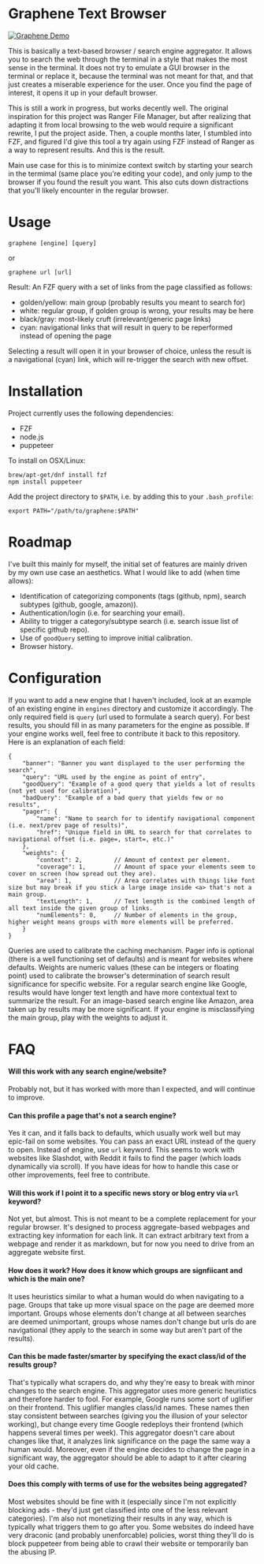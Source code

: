 Graphene Text Browser
========================
[![Graphene Demo](https://asciinema.org/a/249148.svg)](https://asciinema.org/a/249148)

This is basically a text-based browser / search engine aggregator. It allows you to search the web through the terminal in a style that makes the most
sense in the terminal. It does not try to emulate a GUI browser in the terminal or replace it, because the terminal was not meant for that, and that
just creates a miserable experience for the user. Once you find the page of interest, it opens it up in your default browser.

This is still a work in progress, but works decently well. The original inspiration for this project was Ranger File Manager, but after realizing that
adapting it from local browsing to the web would require a significant rewrite, I put the project aside. Then, a couple months later, I stumbled into
FZF, and figured I'd give this tool a try again using FZF instead of Ranger as a way to represent results. And this is the result.

Main use case for this is to minimize context switch by starting your search in the termimal (same place you're editing your code), and only jump to the
browser if you found the result you want. This also cuts down distractions that you'll likely encounter in the regular browser.

Usage
=====
```
graphene [engine] [query]
```
or
```
graphene url [url]
```

Result: An FZF query with a set of links from the page classified as follows:
- golden/yellow: main group (probably results you meant to search for)
- white: regular group, if golden group is wrong, your results may be here
- black/gray: most-likely cruft (irrelevant/generic page links)
- cyan: navigational links that will result in query to be reperformed instead of opening the page

Selecting a result will open it in your browser of choice, unless the result is a navigational (cyan) link, which will re-trigger the search with new
offset.

Installation
============
Project currently uses the following dependencies:

- FZF
- node.js
- puppeteer

To install on OSX/Linux:

```
brew/apt-get/dnf install fzf
npm install puppeteer
```

Add the project directory to `$PATH`, i.e. by adding this to your `.bash_profile`:

```
export PATH="/path/to/graphene:$PATH"
```

Roadmap
=======
I've built this mainly for myself, the initial set of features are mainly driven by my own use case an aesthetics. What I would like to add (when time allows):

- Identification of categorizing components (tags (github, npm), search subtypes (github, google, amazon)).
- Authentication/login (i.e. for searching your email).
- Ability to trigger a category/subtype search (i.e. search issue list of specific github repo).
- Use of `goodQuery` setting to improve initial calibration.
- Browser history.

Configuration
=============
If you want to add a new engine that I haven't included, look at an example of an existing engine in `engines` directory and customize it accordingly.
The only required field is `query` (url used to formulate a search query). For best results, you should fill in as many parameters for the engine as possible.
If your engine works well, feel free to contribute it back to this repository. Here is an explanation of each field:

```
{
    "banner": "Banner you want displayed to the user performing the search",
    "query": "URL used by the engine as point of entry",
    "goodQuery": "Example of a good query that yields a lot of results (not yet used for calibration)",
    "badQuery": "Example of a bad query that yields few or no results",
    "pager": {
        "name": "Name to search for to identify navigational component (i.e. next/prev page of results)",
        "href": "Unique field in URL to search for that correlates to navigational offset (i.e. page=, start=, etc.)"
    },
    "weights": {
        "context": 2,         // Amount of context per element.
        "coverage": 1,        // Amount of space your elements seem to cover on screen (how spread out they are).
        "area": 1,            // Area correlates with things like font size but may break if you stick a large image inside <a> that's not a main group.
        "textLength": 1,      // Text length is the combined length of all text inside the given group of links.
        "numElements": 0,     // Number of elements in the group, higher weight means groups with more elements will be preferred.
    }
}
```

Queries are used to calibrate the caching mechanism. Pager info is optional (there is a well functioning set of defaults) and is meant for websites where
defaults. Weights are numeric values (these can be integers or floating point) used to calibrate the browser's determination of search result significance
for specific website. For a regular search engine like Google, results would have longer text length and have more contextual text to summarize the result.
For an image-based search engine like Amazon, area taken up by results may be more significant. If your engine is misclassifying the main group, play with
the weights to adjust it.

FAQ
===

#### Will this work with any search engine/website?
Probably not, but it has worked with more than I expected, and will continue to improve.

#### Can this profile a page that's not a search engine?
Yes it can, and it falls back to defaults, which usually work well but may epic-fail on some websites. You can pass an exact URL instead of the query to open.
Instead of engine, use `url` keyword. This seems to work with websites like Slashdot, with Reddit it fails to find the pager (which loads dynamically via scroll).
If you have ideas for how to handle this case or other improvements, feel free to contribute.

#### Will this work if I point it to a specific news story or blog entry via `url` keyword?
Not yet, but almost. This is not meant to be a complete replacement for your regular browser. It's designed to process aggregate-based webpages and extracting key
information for each link. It can extract arbitrary text from a webpage and render it as markdown, but for now you need to drive from an aggregate website first.

#### How does it work? How does it know which groups are signfiicant and which is the main one?
It uses heuristics similar to what a human would do when navigating to a page. Groups that take up more visual space on the page are deemed more important.
Groups whose elements don't change at all between searches are deemed unimportant, groups whose names don't change but urls do are navigational (they apply
to the search in some way but aren't part of the results).

#### Can this be made faster/smarter by specifying the exact class/id of the results group?
That's typically what scrapers do, and why they're easy to break with minor changes to the search engine. This aggregator uses more generic heuristics
and therefore harder to fool. For example, Google runs some sort of uglifier on their frontend. This uglifier mangles class/id names. These names then
stay consistent between searches (giving you the illusion of your selector working), but change every time Google redeploys their frontend (which happens
several times per week). This aggregator doesn't care about changes like that, it analyzes link significance on the page the same way a human would. Moreover,
even if the engine decides to change the page in a significant way, the aggregator should be able to adapt to it after clearing your old cache.

#### Does this comply with terms of use for the websites being aggregated?
Most websites should be fine with it (especially since I'm not explicitly blocking ads - they'd just get classified into one of the less relevant categories).
I'm also not monetizing their results in any way, which is typically what triggers them to go after you. Some websites do indeed have very draconic 
(and probably unenforcable) policies, worst thing they'll do is block puppeteer from being able to crawl their website or temporarily ban the abusing IP.
